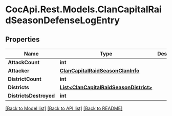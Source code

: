 # CocApi.Rest.Models.ClanCapitalRaidSeasonDefenseLogEntry

## Properties

Name | Type | Description | Notes
------------ | ------------- | ------------- | -------------
**AttackCount** | **int** |  | [readonly] 
**Attacker** | [**ClanCapitalRaidSeasonClanInfo**](ClanCapitalRaidSeasonClanInfo.md) |  | [readonly] 
**DistrictCount** | **int** |  | [readonly] 
**Districts** | [**List&lt;ClanCapitalRaidSeasonDistrict&gt;**](ClanCapitalRaidSeasonDistrict.md) |  | [readonly] 
**DistrictsDestroyed** | **int** |  | [readonly] 

[[Back to Model list]](../../README.md#documentation-for-models) [[Back to API list]](../../README.md#documentation-for-api-endpoints) [[Back to README]](../../README.md)

